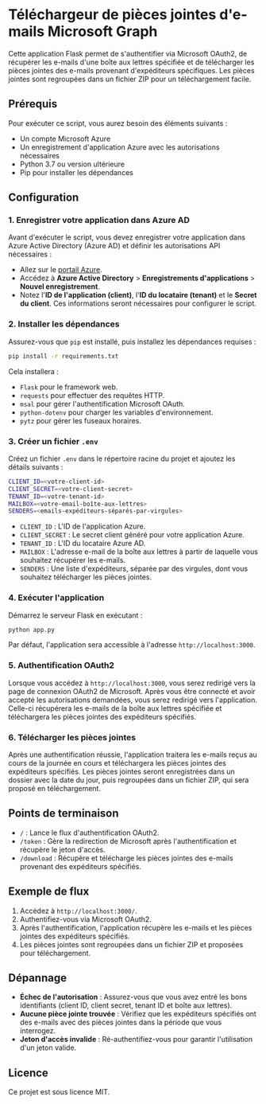 
# Téléchargeur de pièces jointes d'e-mails Microsoft Graph

Cette application Flask permet de s'authentifier via Microsoft OAuth2, de récupérer les e-mails d'une boîte aux lettres spécifiée et de télécharger les pièces jointes des e-mails provenant d'expéditeurs spécifiques. Les pièces jointes sont regroupées dans un fichier ZIP pour un téléchargement facile.

## Prérequis

Pour exécuter ce script, vous aurez besoin des éléments suivants :

- Un compte Microsoft Azure
- Un enregistrement d'application Azure avec les autorisations nécessaires
- Python 3.7 ou version ultérieure
- Pip pour installer les dépendances

## Configuration

### 1. Enregistrer votre application dans Azure AD

Avant d'exécuter le script, vous devez enregistrer votre application dans Azure Active Directory (Azure AD) et définir les autorisations API nécessaires :

- Allez sur le [portail Azure](https://portal.azure.com).
- Accédez à **Azure Active Directory** > **Enregistrements d'applications** > **Nouvel enregistrement**.
- Notez l'**ID de l'application (client)**, l'**ID du locataire (tenant)** et le **Secret du client**. Ces informations seront nécessaires pour configurer le script.

### 2. Installer les dépendances

Assurez-vous que `pip` est installé, puis installez les dépendances requises :

```bash
pip install -r requirements.txt
```

Cela installera :

- `Flask` pour le framework web.
- `requests` pour effectuer des requêtes HTTP.
- `msal` pour gérer l'authentification Microsoft OAuth.
- `python-dotenv` pour charger les variables d'environnement.
- `pytz` pour gérer les fuseaux horaires.

### 3. Créer un fichier `.env`

Créez un fichier `.env` dans le répertoire racine du projet et ajoutez les détails suivants :

```bash
CLIENT_ID=<votre-client-id>
CLIENT_SECRET=<votre-client-secret>
TENANT_ID=<votre-tenant-id>
MAILBOX=<votre-email-boîte-aux-lettres>
SENDERS=<emails-expéditeurs-séparés-par-virgules>
```

- `CLIENT_ID` : L'ID de l'application Azure.
- `CLIENT_SECRET` : Le secret client généré pour votre application Azure.
- `TENANT_ID` : L'ID du locataire Azure AD.
- `MAILBOX` : L'adresse e-mail de la boîte aux lettres à partir de laquelle vous souhaitez récupérer les e-mails.
- `SENDERS` : Une liste d'expéditeurs, séparée par des virgules, dont vous souhaitez télécharger les pièces jointes.

### 4. Exécuter l'application

Démarrez le serveur Flask en exécutant :

```bash
python app.py
```

Par défaut, l'application sera accessible à l'adresse `http://localhost:3000`.

### 5. Authentification OAuth2

Lorsque vous accédez à `http://localhost:3000`, vous serez redirigé vers la page de connexion OAuth2 de Microsoft. Après vous être connecté et avoir accepté les autorisations demandées, vous serez redirigé vers l'application. Celle-ci récupérera les e-mails de la boîte aux lettres spécifiée et téléchargera les pièces jointes des expéditeurs spécifiés.

### 6. Télécharger les pièces jointes

Après une authentification réussie, l'application traitera les e-mails reçus au cours de la journée en cours et téléchargera les pièces jointes des expéditeurs spécifiés. Les pièces jointes seront enregistrées dans un dossier avec la date du jour, puis regroupées dans un fichier ZIP, qui sera proposé en téléchargement.

## Points de terminaison

- `/` : Lance le flux d'authentification OAuth2.
- `/token` : Gère la redirection de Microsoft après l'authentification et récupère le jeton d'accès.
- `/download` : Récupère et télécharge les pièces jointes des e-mails provenant des expéditeurs spécifiés.

## Exemple de flux

1. Accédez à `http://localhost:3000/`.
2. Authentifiez-vous via Microsoft OAuth2.
3. Après l'authentification, l'application récupère les e-mails et les pièces jointes des expéditeurs spécifiés.
4. Les pièces jointes sont regroupées dans un fichier ZIP et proposées pour téléchargement.

## Dépannage

- **Échec de l'autorisation** : Assurez-vous que vous avez entré les bons identifiants (client ID, client secret, tenant ID et boîte aux lettres).
- **Aucune pièce jointe trouvée** : Vérifiez que les expéditeurs spécifiés ont des e-mails avec des pièces jointes dans la période que vous interrogez.
- **Jeton d'accès invalide** : Ré-authentifiez-vous pour garantir l'utilisation d'un jeton valide.

## Licence

Ce projet est sous licence MIT.
